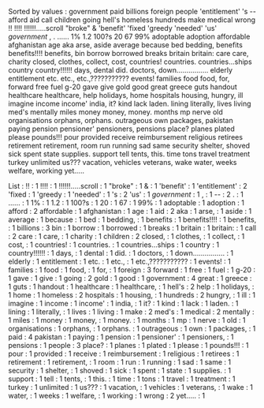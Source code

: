 Sorted by values :
government paid billions foreign people 'entitlement' 's -- afford aid call children going hell's homeless hundreds make medical wrong !! !!!! !!!!!!.....scroll "broke" & 'benefit' 'fixed 'greedy 'needed' 'us' *government* , . ...... 1% 1.2 100?s 20 67 99% adoptable adoption affordable afghanistan age aka arse, aside average because bed bedding, benefits benefits!!!! benefits, bin borrow borrowed breaks britain britain: care care, charity closed, clothes, collect, cost, countries! countries. countries...ships country country!!!!!! days, dental did. doctors, down................ elderly entitlement etc. etc., etc.,??????????? events! families food food, for, forward free fuel g-20 gave give gold good great greece guts handout healthcare healthcare, help holidays, home hospitals housing, hungry, ill imagine income income' india, it? kind lack laden. lining literally, lives living med's mentally miles money money, money. months mp nerve old organisations orphans, orphans. outrageous own packages, pakistan paying pension pensioner' pensioners, pensions place? planes plated please pounds!!! pour provided receive reimbursement religious retirees retirement retirement, room run running sad same security shelter, shoved sick spent state supplies. support tell tents, this. time tons travel treatment turkey unlimited us??? vacation, vehicles veterans, wake water, weeks welfare, working yet..... 

List :
!! : 1
!!!! : 1
!!!!!!.....scroll : 1
"broke" : 1
& : 1
'benefit' : 1
'entitlement' : 2
'fixed : 1
'greedy : 1
'needed' : 1
's : 2
'us' : 1
*government* : 1
, : 1
-- : 2
. : 1
...... : 1
1% : 1
1.2 : 1
100?s : 1
20 : 1
67 : 1
99% : 1
adoptable : 1
adoption : 1
afford : 2
affordable : 1
afghanistan : 1
age : 1
aid : 2
aka : 1
arse, : 1
aside : 1
average : 1
because : 1
bed : 1
bedding, : 1
benefits : 1
benefits!!!! : 1
benefits, : 1
billions : 3
bin : 1
borrow : 1
borrowed : 1
breaks : 1
britain : 1
britain: : 1
call : 2
care : 1
care, : 1
charity : 1
children : 2
closed, : 1
clothes, : 1
collect, : 1
cost, : 1
countries! : 1
countries. : 1
countries...ships : 1
country : 1
country!!!!!! : 1
days, : 1
dental : 1
did. : 1
doctors, : 1
down................ : 1
elderly : 1
entitlement : 1
etc. : 1
etc., : 1
etc.,??????????? : 1
events! : 1
families : 1
food : 1
food, : 1
for, : 1
foreign : 3
forward : 1
free : 1
fuel : 1
g-20 : 1
gave : 1
give : 1
going : 2
gold : 1
good : 1
government : 4
great : 1
greece : 1
guts : 1
handout : 1
healthcare : 1
healthcare, : 1
hell's : 2
help : 1
holidays, : 1
home : 1
homeless : 2
hospitals : 1
housing, : 1
hundreds : 2
hungry, : 1
ill : 1
imagine : 1
income : 1
income' : 1
india, : 1
it? : 1
kind : 1
lack : 1
laden. : 1
lining : 1
literally, : 1
lives : 1
living : 1
make : 2
med's : 1
medical : 2
mentally : 1
miles : 1
money : 1
money, : 1
money. : 1
months : 1
mp : 1
nerve : 1
old : 1
organisations : 1
orphans, : 1
orphans. : 1
outrageous : 1
own : 1
packages, : 1
paid : 4
pakistan : 1
paying : 1
pension : 1
pensioner' : 1
pensioners, : 1
pensions : 1
people : 3
place? : 1
planes : 1
plated : 1
please : 1
pounds!!! : 1
pour : 1
provided : 1
receive : 1
reimbursement : 1
religious : 1
retirees : 1
retirement : 1
retirement, : 1
room : 1
run : 1
running : 1
sad : 1
same : 1
security : 1
shelter, : 1
shoved : 1
sick : 1
spent : 1
state : 1
supplies. : 1
support : 1
tell : 1
tents, : 1
this. : 1
time : 1
tons : 1
travel : 1
treatment : 1
turkey : 1
unlimited : 1
us??? : 1
vacation, : 1
vehicles : 1
veterans, : 1
wake : 1
water, : 1
weeks : 1
welfare, : 1
working : 1
wrong : 2
yet..... : 1
